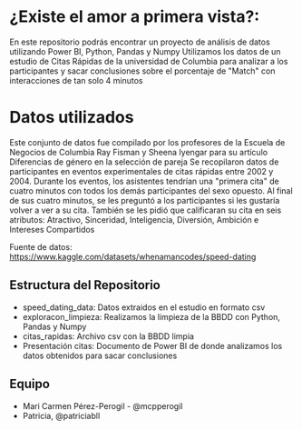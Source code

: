# ¿Existe el amor a primera vista?:
En este repositorio podrás encontrar un proyecto de análisis de datos utilizando Power BI, Python, Pandas y Numpy
Utilizamos los datos de un estudio de Citas Rápidas de la universidad de Columbia para analizar a los participantes y sacar conclusiones sobre el porcentaje de "Match" con interacciones de tan solo 4 minutos 


# Datos utilizados
Este conjunto de datos fue compilado por los profesores de la Escuela de Negocios de Columbia Ray Fisman y Sheena Iyengar para su artículo Diferencias de género en la selección de pareja
Se recopilaron datos de participantes en eventos experimentales de citas rápidas entre 2002 y 2004. Durante los eventos, los asistentes tendrían una "primera cita" de cuatro minutos con todos los demás participantes del sexo opuesto. Al final de sus cuatro minutos, se les preguntó a los participantes si les gustaría volver a ver a su cita. También se les pidió que calificaran su cita en seis atributos: Atractivo, Sinceridad, Inteligencia, Diversión, Ambición e Intereses Compartidos

Fuente de datos:
https://www.kaggle.com/datasets/whenamancodes/speed-dating
 

## Estructura del Repositorio
- speed_dating_data: Datos extraidos en el estudio en formato csv
- exploracon_limpieza: Realizamos la limpieza de la BBDD con Python, Pandas y Numpy
- citas_rapidas: Archivo csv con la BBDD limpia
- Presentación citas: Documento de Power BI de donde analizamos los datos obtenidos para sacar conclusiones


## Equipo
- Mari Carmen Pérez-Perogil - @mcpperogil
- Patricia, @patriciabll
